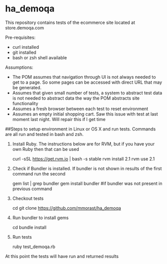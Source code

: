 # ha_demoqa


This repository contains tests of the ecommerce site located at store.demoqa.com

Pre-requisites:
- curl installed
- git installed
- bash or zsh shell available

Assumptions:
- The POM assumes that navigation through UI is not always needed to get to a page. So some pages can be accessed with direct URL that may be generated.
- Assumes that given small number of tests, a system to abstract test data is not needed to abstract data the way the POM abstracts site functionality
- Assumes a fresh browser between each test to reset environment
- Assumes an empty initial shopping cart. Saw this issue with test at last moment last night. Will repair this if I get time
 

##Steps to setup environment in Linux or OS X and run tests. Commands are all run and tested in bash and zsh.

1) Install Ruby. The instructions below are for RVM, but if you have your own Ruby then that can be used

    curl -sSL https://get.rvm.io | bash -s stable
    rvm install 2.1
    rvm use 2.1

2) Check if Bundler is installed. If bundler is not shown in results of the first command run the second

    gem list | grep bundler
    gem install bundler #if bundler was not present in previous command
    
3) Checkout tests

    cd <a directory of your choice to run these in>
    git clone https://github.com/mmorast/ha_demoqa
    
4) Run bundler to install gems
 
    cd <test directory in repository checkout>
    bundle install
    
5) Run tests 

    ruby test_demoqa.rb
    
At this point the tests will have run and returned results

